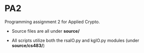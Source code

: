 # PA2
Programming assignment 2 for Applied Crypto.

- Source files are all under **source/**

- All scripts utilize both the rsaIO.py and kgIO.py modules (under **source/cs483/**)
